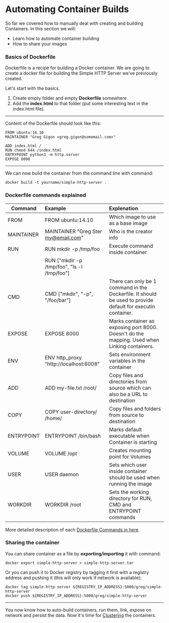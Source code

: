 Automating Container Builds
========================

So far we covered how to manually deal with creating and building Containers. In this section we will:

 - Learn how to automate container building
 - How to share your images

### Basics of Dockerfile

Dockerfile is a recipe for building a Docker container. We are going to create a docker file for building the Simple HTTP Server we've previously created.

Let's start with the basics. 

 1. Create empty folder and empty **Dockerfile** somewhere
 2. Add the **index.html** to that folder (put some interesting text in the index.html file).

----------
Content of the Dockerfile should look like this:

    FROM ubuntu:14.10
    MAINTAINER "Greg Gigon <greg.gigon@somemail.com>"
    
    ADD index.html /
    RUN chmod 644 /index.html 
    ENTRYPOINT python3 -m http.server
    EXPOSE 8000


----------
We can now build the container from the command line with command:

	docker build -t yourname/simple-http-server .

### Dockerfile commands explained

| Command        | Example           | Explenation  |
| ------------- |:-------------|:-----|
| FROM      | FROM ubuntu:14.10 | Which image to use as a base image |
| MAINTAINER     | MAINTAINER "Greg Ster my@email.com"|Who is the creator info|
| RUN | RUN mkdir -p /tmp/foo |Execute command inside container|
| | RUN ["mkdir -p /tmp/foo", "ls -l /tmp/foo"]||
|CMD | CMD ["mkdir", "-p", "/foo/bar"]|There can only be 1 command in the Dockerfile. It should be used to provide default for executin container.|
|EXPOSE|EXPOSE 8000| Marks container as exposing port 8000. Doesn't do the mapping. Used when Linking containers.|
|ENV| ENV http_proxy "http://localhost:8008"| Sets environment variables in the container|
|ADD|ADD my-file.txt /root/| Copy files and directories from source which can also be a URL to destination|
|COPY| COPY user-directory/ /home/| Copy files and folders from source to destination|
|ENTRYPOINT| ENTRYPOINT /bin/bash| Marks default executable when Container is starting|
|VOLUME|VOLUME  /opt| Creates mounting point for Volumes|
|USER|USER daemon|Sets which user inside container should be used when running the image|
|WORKDIR| WORKDIR /root| Sets the working directory for RUN, CMD and ENTRYPOINT commands|

More detailed description of each [Dockerfile Commands in here](Dockerfile-DockerDocumentation.html).

### Sharing the container

You can share container as a file by **exporting/importing** it with command:

	docker export simple-http-server > simple-http-server.tar

Or you can push it to Docker registry by tagging it first with a registry address and pushing it (this will only work if network is available):

	docker tag simple-http-server ${REGISTRY_IP_ADDRESS}:5000/greg/simple-http-server
	docker push ${REGISTRY_IP_ADDRESS}:5000/greg/simple-http-server


----------
You now know how to auto-build containers, run them, link, expose on network and persist the data. Now it's time for [Clustering](../6.%20clustering/) the containers.